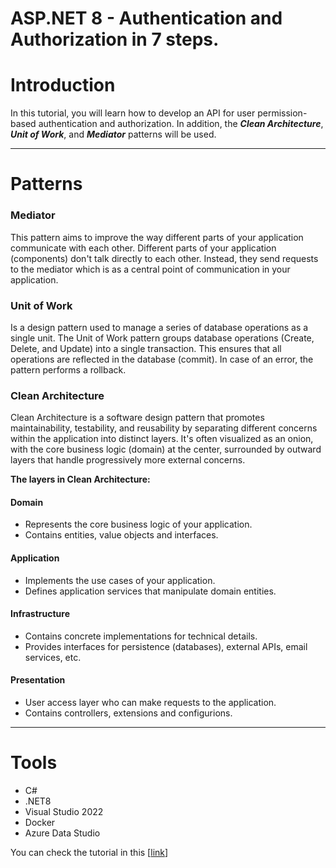 # ASP.NET 8 - Authentication and Authorization in 7 steps.

# Introduction

In this tutorial, you will learn how to develop an API for user permission-based authentication and authorization. In addition, the _**Clean Architecture**_, **_Unit of Work_**, and **_Mediator_** patterns will be used.

---

# Patterns
### Mediator
This pattern aims to improve the way different parts of your application communicate with each other. Different parts of your application (components) don't talk directly to each other. Instead, they send requests to the mediator which is as a central point of communication in your application.


### Unit of Work
Is a design pattern used to manage a series of database operations as a single unit. The Unit of Work pattern groups database operations (Create, Delete, and Update) into a single transaction. This ensures that all operations are reflected in the database (commit). In case of an error, the pattern performs a rollback.

### Clean Architecture
Clean Architecture is a software design pattern that promotes maintainability, testability, and reusability by separating different concerns within the application into distinct layers. It's often visualized as an onion, with the core business logic (domain) at the center, surrounded by outward layers that handle progressively more external concerns.

**The layers in Clean Architecture:**
#### Domain
- Represents the core business logic of your application.
- Contains entities, value objects and interfaces.


#### Application 
- Implements the use cases of your application.
- Defines application services that manipulate domain entities.


#### Infrastructure 
- Contains concrete implementations for technical details.
- Provides interfaces for persistence (databases), external APIs, email services, etc.


#### Presentation 
- User access layer who can make requests to the application.
- Contains controllers, extensions and configurions.

---

# Tools
- C#
- .NET8
- Visual Studio 2022
- Docker
- Azure Data Studio

You can check the tutorial in this [[link](https://dev.to/vinicius_estevam/aspnet-8-authentication-and-authorization-3426/)]
